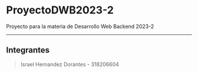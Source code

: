 # ProyectoDWB2023-2
Proyecto para la materia de Desarrollo Web Backend 2023-2

---
## Integrantes
> Israel Hernandez Dorantes - 318206604
> 
